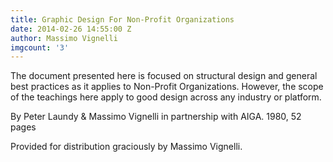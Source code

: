 ```yaml
---
title: Graphic Design For Non-Profit Organizations
date: 2014-02-26 14:55:00 Z
author: Massimo Vignelli
imgcount: '3'
---
```


The document presented here is focused on structural design and general best practices as it applies to Non-Profit Organizations. However, the scope of the teachings here apply to good design across any industry or platform.

By Peter Laundy & Massimo Vignelli in partnership with AIGA. 1980, 52 pages

Provided for distribution graciously by Massimo Vignelli.
